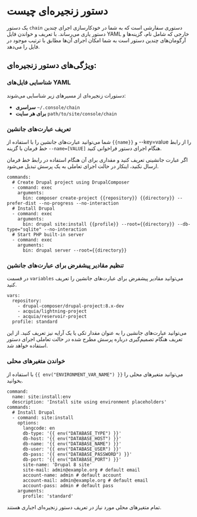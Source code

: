 # دستور زنجیره‌ای چیست

یک دستور `chain` دستوری سفارشی است که به شما در خودکارسازی اجرای چندین دستور یاری می‌رساند. با تعریف و خواندن فایل YAML خارجی که شامل نام، گزینه‌ها و آرگومان‌های چندین دستور است به شما امکان اجرای آن‌ها مطابق با ترتیب موجود در فایل را می‌دهد.

## ویژگی‌های دستور زنجیره‌ای:

### شناسایی فایل‌های YAML
دستورات زنجیره‌ای از مسیرهای زیر شناسایی می‌شوند:
* **سراسری** `~/.console/chain` 
* **برای هر سایت** `path/to/site/console/chain`

### تعریف عبارت‌های جانشین
شما می‌توانید عبارت‌های جانشین را با استفاده از `{{name}}` و --key=value را از رابط خط فرمان با گزینه `--name=[VALUE]` هنگام اجرای دستور فراخوانی کنید.

اگر عبارت جانشینی تعریف کنید و مقداری برای آن هنگام استفاده در رابط خط فرمان ارسال نکنید، اینکار در حالت اجرای تعاملی به یک پرسش تبدیل می‌شود.
```
commands:
  # Create Drupal project using DrupalComposer
  - command: exec
    arguments:
      bin: composer create-project {{repository}} {{directory}} --prefer-dist --no-progress --no-interaction
  # Install Drupal
  - command: exec
    arguments:
      bin: drupal site:install {{profile}} --root={{directory}} --db-type="sqlite" --no-interaction
  # Start PHP built-in server
  - command: exec
    arguments:
      bin: drupal server --root={{directory}}
```

### تنظیم مقادیر پیشفرض برای عبارت‌های جانشین
در قسمت `variables` می‌توانید مقادیر پیشفرض برای عبارت‌های جانشین را تعریف کنید.
```
vars:
  repository:
    - drupal-composer/drupal-project:8.x-dev
    - acquia/lightning-project
    - acquia/reservoir-project
  profile: standard
```

می‌توانید عبارت‌های جانشین را به عنوان مقدار تکی یا یک آرایه نیز تعریف کنید. از این تعریف هنگام تصمیم‌گیری درباره پرسش مطرح شده در حالت تعاملی اجرای دستور استفاده خواهد شد.

### خواندن متغیرهای محلی
با استفاده از `{{ env("ENVIRONMENT_VAR_NAME") }}` می‌توانید متغیرهای محلی را بخوانید.
```
command:
  name: site:install:env
  description: 'Install site using environment placeholders'
commands:
  # Install Drupal
  - command: site:install
    options:
      langcode: en
      db-type: '{{ env("DATABASE_TYPE") }}'
      db-host: '{{ env("DATABASE_HOST") }}'
      db-name: '{{ env("DATABASE_NAME") }}'
      db-user: '{{ env("DATABASE_USER") }}'
      db-pass: '{{ env("DATABASE_PASSWORD") }}'
      db-port: '{{ env("DATABASE_PORT") }}'
      site-name: 'Drupal 8 site'
      site-mail: admin@example.org # default email
      account-name: admin # default account
      account-mail: admin@example.org # default email
      account-pass: admin # default pass
    arguments:
      profile: 'standard'
```
تمام متغیرهای محلی مورد نیاز در تعریف دستور زنجیره‌ای اجباری هستند.
